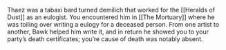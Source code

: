 Thaez was a tabaxi bard turned demilich that worked for the [[Heralds of Dust]] as an eulogist. You encountered him in [[The Mortuary]] where he was toiling over writing a eulogy for a deceased person. From one artist to another, Bawk helped him write it, and in return he showed you to your party’s death certificates; you’re cause of death was notably absent.